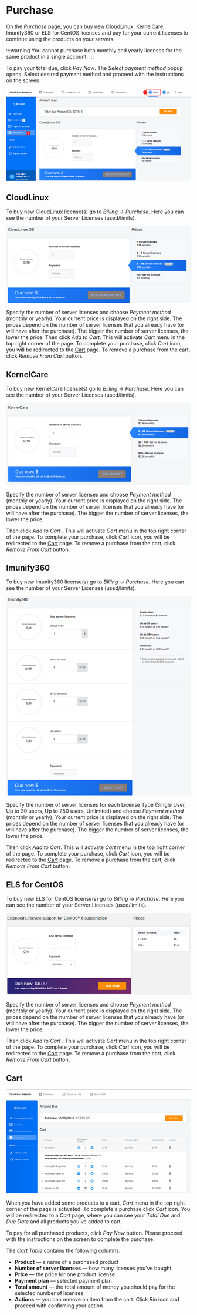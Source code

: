 # Purchase


On the _Purchase_ page, you can buy new CloudLinux, KernelCare, Imunify360 or ELS for CentOS licenses and pay for your current licenses to continue using the products on your servers.

:::warning
You cannot purchase both monthly and yearly licenses for the same product in a single account.
:::

To pay your total due, click _Pay Now_. The _Select payment method_ popup opens. Select desired payment method and proceed with the instructions on the screen.

![](/images/billingpurchase_zoom70.png)

## CloudLinux


To buy new CloudLinux license(s) go to _Billing → Purchase_. Here you can see the number of your Server Licenses (used/limits).

![](/images/purchasecloudlinux_zoom70.png)

Specify the number of server licenses and choose _Payment method_ (monthly or yearly). Your current price is displayed on the right side. The prices depend on the number of server licenses that you already have (or will have after the purchase). The bigger the number of server licenses, the lower the price. Then click _Add to Cart_. This will activate _Cart_ menu in the top right corner of the page. To complete your purchase, click _Cart_ icon, you will be redirected to the [Cart](/purchase/#cart) page. To remove a purchase from the cart, click _Remove From Cart_ button.

## KernelCare


To buy new KernelCare license(s) go to _Billing → Purchase_. Here you can see the number of your Server Licenses (used/limits).

![](/images/purchasekernelcare_zoom70.png)

Specify the number of server licenses and choose _Payment method_ (monthly or yearly). Your current price is displayed on the right side. The prices depend on the number of server licenses that you already have (or will have after the purchase). The bigger the number of server licenses, the lower the price.

Then click _Add to Cart_ . This will activate _Cart_ menu in the top right corner of the page. To complete your purchase, click _Cart_ icon, you will be redirected to the [Cart](/purchase/#cart) page. To remove a purchase from the cart, click _Remove From Cart_ button.

## Imunify360


To buy new Imunify360 license(s) go to _Billing → Purchase_. Here you can see the number of your Server Licenses (used/limits).

![](/images/purchaseimunify360_zoom70.png)

Specify the number of server licenses for each License Type (Single User, Up to 30 users, Up to 250 users, Unlimited) and choose _Payment method_ (monthly or yearly). Your current price is displayed on the right side. The prices depend on the number of server licenses that you already have (or will have after the purchase). The bigger the number of server licenses, the lower the price.

Then click _Add to Cart_. This will activate _Cart_ menu in the top right corner of the page. To complete your purchase, click _Cart_ icon, you will be redirected to the [Cart](/purchase/#cart) page. To remove a purchase from the cart, click _Remove From Cart_ button.

## ELS for CentOS


To buy new ELS for CentOS license(s) go to _Billing → Purchase_. Here you can see the number of your Server Licenses (used/limits).

![](/images/purchaseels_zoom70.png)

Specify the number of server licenses and choose _Payment method_ (monthly or yearly). Your current price is displayed on the right side. The prices depend on the number of server licenses that you already have (or will have after the purchase). The bigger the number of server licenses, the lower the price.

Then click _Add to Cart_ . This will activate _Cart_ menu in the top right corner of the page. To complete your purchase, click _Cart_ icon, you will be redirected to the [Cart](/purchase/#cart) page. To remove a purchase from the cart, click _Remove From Cart_ button.


## Cart


![](/images/cartpage_zoom70.png)


When you have added some products to a cart, _Cart_ menu in the top right corner of the page is activated. To complete a purchase click _Cart_ icon. You will be redirected to a _Cart_ page, where you can see your _Total Due_ and _Due Date_ and all products you’ve added to cart.

To pay for all purchased products, click _Pay Now_ button. Please proceed with the instructions on the screen to complete the purchase.

The _Cart Table_ contains the following columns:

* **Product** — a name of a purchased product
* **Number of server licenses** — how many licenses you've bought
* **Price** — the price for one product license
* **Payment plan** — selected payment plan
* **Total amount** — the total amount of money you should pay for the selected number of licenses
* **Actions** — you can remove an item from the cart. Click _Bin_ icon and proceed with confirming your action


